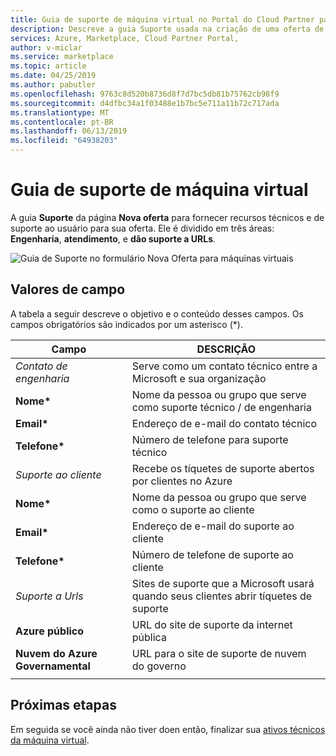 ```yaml
---
title: Guia de suporte de máquina virtual no Portal do Cloud Partner para o Azure Marketplace
description: Descreve a guia Suporte usada na criação de uma oferta de VM do Marketplace do Azure.
services: Azure, Marketplace, Cloud Partner Portal,
author: v-miclar
ms.service: marketplace
ms.topic: article
ms.date: 04/25/2019
ms.author: pabutler
ms.openlocfilehash: 9763c8d520b8736d8f7d7bc5db81b75762cb98f9
ms.sourcegitcommit: d4dfbc34a1f03488e1b7bc5e711a11b72c717ada
ms.translationtype: MT
ms.contentlocale: pt-BR
ms.lasthandoff: 06/13/2019
ms.locfileid: "64938203"
---
```

# <a name="virtual-machine-support-tab"></a>Guia de suporte de máquina virtual

A guia **Suporte** da página **Nova oferta** para fornecer recursos técnicos e de suporte ao usuário para sua oferta.  Ele é dividido em três áreas: **Engenharia**, **atendimento**, e **dão suporte a URLs**.

![Guia de Suporte no formulário Nova Oferta para máquinas virtuais](./media/publishvm_012.png)

## <a name="field-values"></a>Valores de campo

A tabela a seguir descreve o objetivo e o conteúdo desses campos. Os campos obrigatórios são indicados por um asterisco (*).

|         Campo                 |       DESCRIÇÃO                                                        |
|        -------                |       ------------                                                       |
| *Contato de engenharia*     | Serve como um contato técnico entre a Microsoft e sua organização | 
| **Nome\***                | Nome da pessoa ou grupo que serve como suporte técnico / de engenharia     |
| **Email\***               | Endereço de e-mail do contato técnico                                      |
| **Telefone\***               | Número de telefone para suporte técnico                                           |
| *Suporte ao cliente*        | Recebe os tíquetes de suporte abertos por clientes no Azure |
| **Nome\***                | Nome da pessoa ou grupo que serve como o suporte ao cliente                  |
| **Email\***               | Endereço de e-mail do suporte ao cliente                                            |
| **Telefone\***               | Número de telefone de suporte ao cliente                                            |
| *Suporte a Urls*            | Sites de suporte que a Microsoft usará quando seus clientes abrir tíquetes de suporte |
| **Azure público**          | URL do site de suporte da internet pública                                         |
| **Nuvem do Azure Governamental**| URL para o site de suporte de nuvem do governo                                        |
|  |  |


## <a name="next-steps"></a>Próximas etapas

Em seguida se você ainda não tiver doen então, finalizar sua [ativos técnicos da máquina virtual](./cpp-create-technical-assets.md).
